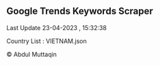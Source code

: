 

## Google Trends Keywords Scraper 
 
Last Update 23-04-2023 , 15:32:38

Country List :
VIETNAM.json



© Abdul Muttaqin 
